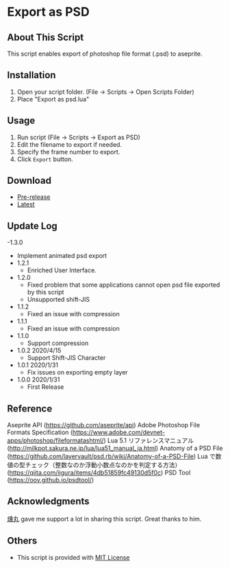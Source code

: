 # Export as PSD

## About This Script

 This script enables export of photoshop file format (.psd) to aseprite.

## Installation

 1. Open your script folder.
      (File -> Scripts -> Open Scripts Folder)
  2. Place "Export as psd.lua"

## Usage

 1. Run script
      (File -> Scripts -> Export as PSD)
 2. Edit the filename to export if needed.
 3. Specify the frame number to export.
 4. Click `Export` button.

## Download

- [Pre-release](https://github.com/Tsukina-7mochi/aseprite-scripts/blob/dev/psd/Export%20as%20psd.lua)
- [Latest](https://raw.githubusercontent.com/Tsukina-7mochi/aseprite-scripts/master/psd/Export%20as%20psd.lua)

## Update Log

-1.3.0
  - Implement animated psd export
- 1.2.1
  - Enriched User Interface.
- 1.2.0
  - Fixed problem that some applications cannot open psd file exported by this script
  - Unsupported shift-JIS
- 1.1.2
  - Fixed an issue with compression
- 1.1.1
  - Fixed an issue with compression
- 1.1.0
  - Support compression
- 1.0.2 2020/4/15
  - Support Shift-JIS Character
- 1.0.1 2020/1/31
  - Fix issues on exporting empty layer
- 1.0.0 2020/1/31
  - First Release

## Reference

Aseprite API (https://github.com/aseprite/api)
Adobe Photoshop File Formats Specification (https://www.adobe.com/devnet-apps/photoshop/fileformatashtml/)
Lua 5.1 リファレンスマニュアル (http://milkpot.sakura.ne.jp/lua/lua51_manual_ja.html)
Anatomy of a PSD File (https://github.com/layervault/psd.rb/wiki/Anatomy-of-a-PSD-File)
Lua で数値の型チェック（整数なのか浮動小数点なのかを判定する方法） (https://qiita.com/iigura/items/4db51859fc49130d5f0c)
PSD Tool (https://oov.github.io/psdtool/)

## Acknowledgments

[燻丸](https://twitter.com/ibushi_maru) gave me support a lot in sharing this script. Great thanks to him.

## Others

- This script is provided with [MIT License](https://github.com/Tsukina-7mochi/aseprite-scripts/blob/master/LICENSE)
